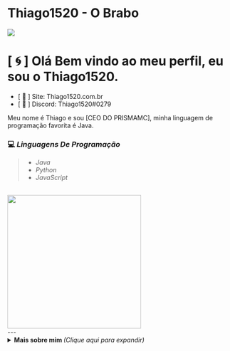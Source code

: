 # Thiago1520 - O Brabo

<p>
<img src= "https://camo.githubusercontent.com/71b837571c48af3aa60a73dbc9d5936aa359d78efbfa8a6743cbbbc16b80ef4d/68747470733a2f2f63646e2e646973636f72646170702e636f6d2f6174746163686d656e74732f3830353930323039333930363630383138362f3830353931333937323533353539303932322f74656e6f722e676966"/>
</p>

# [ 🌀 ] Olá Bem vindo ao meu perfil, eu sou o Thiago1520.


- [ 📌 ] Site: Thiago1520.com.br
- [ 💬 ] Discord: Thiago1520#0279


Meu nome é Thiago e sou [CEO DO PRISMAMC], minha linguagem de programação favorita é Java.

<h3>💻 <em>Linguagens De Programação</em></h3>
<blockquote>
  <ul>
    <li><em>Java</em></li>
    <li><em>Python</em></li>
    <li><em>JavaScript</em></li>
  </ul>
</blockquote>

<br>

<img src="https://c.tenor.com/-n4k63Qsk-4AAAAM/anonymous-hacker.gif" width="300">

</br>
---

<details>
  <summary> <b> Mais sobre mim </b> <i>(Clique aqui para expandir)</i> </summary>
  <br>
<li><em>Me Adiciona no Discord Que Te Conto Mais Sobre Mim!</em></li>
    </a>
  </p>
